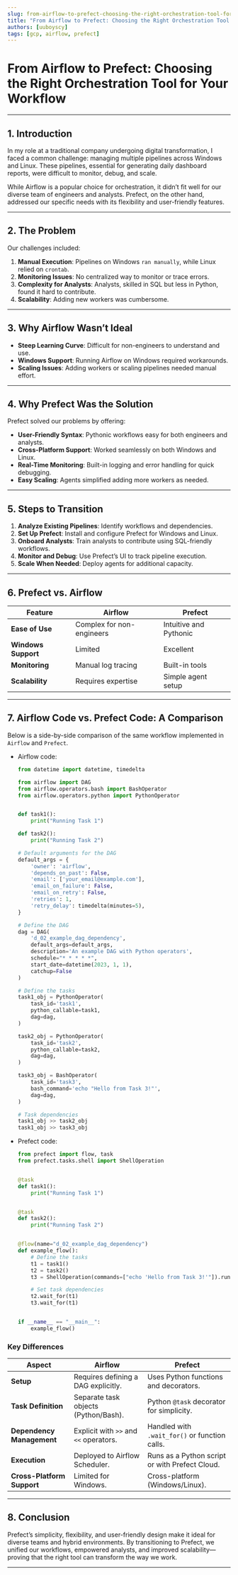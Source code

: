 ```yaml
---
slug: from-airflow-to-prefect-choosing-the-right-orchestration-tool-for-your-workflow
title: "From Airflow to Prefect: Choosing the Right Orchestration Tool for Your Workflow"
authors: [uuboyscy]
tags: [gcp, airflow, prefect]
---
```


# From Airflow to Prefect: Choosing the Right Orchestration Tool for Your Workflow

---

## 1. Introduction
In my role at a traditional company undergoing digital transformation, I faced a common challenge: managing multiple pipelines across Windows and Linux. These pipelines, essential for generating daily dashboard reports, were difficult to monitor, debug, and scale. 

While Airflow is a popular choice for orchestration, it didn’t fit well for our diverse team of engineers and analysts. Prefect, on the other hand, addressed our specific needs with its flexibility and user-friendly features.

---

## 2. The Problem
Our challenges included:
1. **Manual Execution**: Pipelines on Windows `ran manually`, while Linux relied on `crontab`.  
2. **Monitoring Issues**: No centralized way to monitor or trace errors.  
3. **Complexity for Analysts**: Analysts, skilled in SQL but less in Python, found it hard to contribute.  
4. **Scalability**: Adding new workers was cumbersome.

---

## 3. Why Airflow Wasn’t Ideal
- **Steep Learning Curve**: Difficult for non-engineers to understand and use.  
- **Windows Support**: Running Airflow on Windows required workarounds.  
- **Scaling Issues**: Adding workers or scaling pipelines needed manual effort.

---

## 4. Why Prefect Was the Solution
Prefect solved our problems by offering:
- **User-Friendly Syntax**: Pythonic workflows easy for both engineers and analysts.  
- **Cross-Platform Support**: Worked seamlessly on both Windows and Linux.  
- **Real-Time Monitoring**: Built-in logging and error handling for quick debugging.  
- **Easy Scaling**: Agents simplified adding more workers as needed.

---

## 5. Steps to Transition
1. **Analyze Existing Pipelines**: Identify workflows and dependencies.  
2. **Set Up Prefect**: Install and configure Prefect for Windows and Linux.  
3. **Onboard Analysts**: Train analysts to contribute using SQL-friendly workflows.  
4. **Monitor and Debug**: Use Prefect’s UI to track pipeline execution.  
5. **Scale When Needed**: Deploy agents for additional capacity.

---

## 6. Prefect vs. Airflow
| Feature              | Airflow                     | Prefect                     |
|----------------------|----------------------------|----------------------------|
| **Ease of Use**      | Complex for non-engineers  | Intuitive and Pythonic     |
| **Windows Support**  | Limited                   | Excellent                  |
| **Monitoring**       | Manual log tracing        | Built-in tools             |
| **Scalability**      | Requires expertise        | Simple agent setup         |

---

## 7. Airflow Code vs. Prefect Code: A Comparison
Below is a side-by-side comparison of the same workflow implemented in `Airflow` and `Prefect`.
- Airflow code:
    ```Python
    from datetime import datetime, timedelta

    from airflow import DAG
    from airflow.operators.bash import BashOperator
    from airflow.operators.python import PythonOperator


    def task1():
        print("Running Task 1")

    def task2():
        print("Running Task 2")

    # Default arguments for the DAG
    default_args = {
        'owner': 'airflow',
        'depends_on_past': False,
        'email': ['your_email@example.com'],
        'email_on_failure': False,
        'email_on_retry': False,
        'retries': 1,
        'retry_delay': timedelta(minutes=5),
    }

    # Define the DAG
    dag = DAG(
        'd_02_example_dag_dependency',
        default_args=default_args,
        description='An example DAG with Python operators',
        schedule="* * * * *",
        start_date=datetime(2023, 1, 1),
        catchup=False
    )

    # Define the tasks
    task1_obj = PythonOperator(
        task_id='task1',
        python_callable=task1,
        dag=dag,
    )

    task2_obj = PythonOperator(
        task_id='task2',
        python_callable=task2,
        dag=dag,
    )

    task3_obj = BashOperator(
        task_id='task3',
        bash_command='echo "Hello from Task 3!"',
        dag=dag,
    )

    # Task dependencies
    task1_obj >> task2_obj
    task1_obj >> task3_obj
    ```
- Prefect code:
    ```Python
    from prefect import flow, task
    from prefect.tasks.shell import ShellOperation


    @task
    def task1():
        print("Running Task 1")


    @task
    def task2():
        print("Running Task 2")


    @flow(name="d_02_example_dag_dependency")
    def example_flow():
        # Define the tasks
        t1 = task1()
        t2 = task2()
        t3 = ShellOperation(commands=["echo 'Hello from Task 3!'"]).run()

        # Set task dependencies
        t2.wait_for(t1)
        t3.wait_for(t1)


    if __name__ == "__main__":
        example_flow()
    ```
### Key Differences

| Aspect                      | Airflow                                    | Prefect                                   |
|-----------------------------|-------------------------------------------|------------------------------------------|
| **Setup**                   | Requires defining a DAG explicitly.       | Uses Python functions and decorators.    |
| **Task Definition**         | Separate task objects (Python/Bash).      | Python `@task` decorator for simplicity. |
| **Dependency Management**   | Explicit with `>>` and `<<` operators.    | Handled with `.wait_for()` or function calls. |
| **Execution**               | Deployed to Airflow Scheduler.            | Runs as a Python script or with Prefect Cloud. |
| **Cross-Platform Support**  | Limited for Windows.                      | Cross-platform (Windows/Linux).          |


---

## 8. Conclusion
Prefect’s simplicity, flexibility, and user-friendly design make it ideal for diverse teams and hybrid environments. By transitioning to Prefect, we unified our workflows, empowered analysts, and improved scalability—proving that the right tool can transform the way we work.

---
